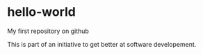 # hello-world
My first repository on github

This is part of an initiative to get better at software developement.
